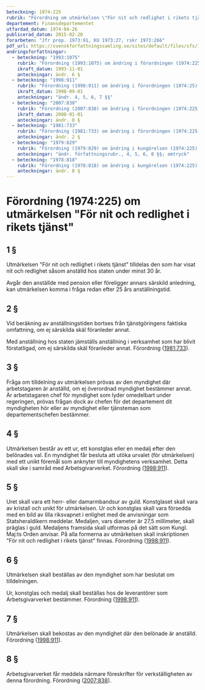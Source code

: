 ```yaml
---
beteckning: 1974:225
rubrik: "Förordning om utmärkelsen \"För nit och redlighet i rikets tjänst\""
departement: Finansdepartementet
utfardad_datum: 1974-04-26
publicerad_datum: 2015-02-20
forarbeten: "Jfr prop. 1973:91, KU 1973:27, rskr 1973:266"
pdf_url: https://svenskforfattningssamling.se/sites/default/files/sfs/1974-04/SFS1974-225.pdf
andringsforfattningar:
  - beteckning: "1993:1075"
    rubrik: "Förordning (1993:1075) om ändring i förordningen (1974:225) om utmärkelsen \"För nit och redlighet i rikets tjänst\""
    ikraft_datum: 1993-11-01
    anteckningar: ändr. 6 §
  - beteckning: "1998:911"
    rubrik: "Förordning (1998:911) om ändring i förordningen (1974:25) om utmärkelsen \"För nit och redlighet i rikets tjänst\""
    ikraft_datum: 1998-09-01
    anteckningar: "ändr. 4, 5, 6, 7 §§"
  - beteckning: "2007:838"
    rubrik: "Förordning (2007:838) om ändring i förordningen (1974:225) om utmärkelsen \"För nit och redlighet i rikets tjänst\""
    ikraft_datum: 2008-01-01
    anteckningar: ändr. 8 §
  - beteckning: "1981:733"
    rubrik: "Förordning (1981:733) om ändring i förordningen (1974:225) om utmärkelsen \"För nit och redlighet i rikets tjänst\""
    anteckningar: ändr. 2 §
  - beteckning: "1979:829"
    rubrik: "Förordning (1979:829) om ändring i kungörelsen (1974:225) om utmärkelsen \"För nit och redlighet i rikets tjänst\""
    anteckningar: "ändr. författningsrubr., 4, 5, 6, 8 §§; omtryck"
  - beteckning: "1978:818"
    rubrik: "Förordning (1978:818) om ändring i kungörelsen (1974:225) om utmärkelsen \"För nit och redlighet i rikets tjänst\""
    anteckningar: ändr. 8 §
---
```


# Förordning (1974:225) om utmärkelsen "För nit och redlighet i rikets tjänst"

## 1 §

Utmärkelsen "För nit och redlighet i rikets tjänst" tilldelas den som har visat nit och redlighet såsom anställd hos staten under minst 30 år.

Avgår den anställde med pension eller föreligger annars särskild anledning, kan utmärkelsen komma i fråga redan efter 25 års anställningstid.

## 2 §

Vid beräkning av anställningstiden bortses från tjänstgöringens faktiska omfattning, om ej särskilda skäl föranleder annat.

Med anställning hos staten jämställs anställning i verksamhet som har blivit förstatligad, om ej särskilda skäl föranleder annat. Förordning ([1981:733](https://selex.se/eli/sfs/1981/733)).

## 3 §

Fråga om tilldelning av utmärkelsen prövas av den myndighet där arbetstagaren är anställd, om ej överordnad myndighet bestämmer annat. Är arbetstagaren chef för myndighet som lyder omedelbart under regeringen, prövas frågan dock av chefen för det departement dit myndigheten hör eller av myndighet eller tjänsteman som departementschefen bestämmer.

## 4 §

Utmärkelsen består av ett ur, ett konstglas eller en medalj efter den belönades val. En myndighet får besluta att utöka urvalet (för utmärkelsen) med ett unikt föremål som anknyter till myndighetens verksamhet. Detta skall ske i samråd med Arbetsgivarverket. Förordning ([1998:911](https://selex.se/eli/sfs/1998/911)).

## 5 §

Uret skall vara ett herr- eller damarmbandsur av guld. Konstglaset skall vara av kristall och unikt för utmärkelsen. Ur och konstglas skall vara försedda med en bild av lilla riksvapnet i enlighet med de anvisningar som Statsheraldikern meddelar. Medaljen, vars diameter är 27,5 millimeter, skall präglas i guld. Medaljens framsida skall utformas på det sätt som Kungl. Maj:ts Orden anvisar. På alla formerna av utmärkelsen skall inskriptionen "För nit och redlighet i rikets tjänst" finnas. Förordning ([1998:911](https://selex.se/eli/sfs/1998/911)).

## 6 §

Utmärkelsen skall beställas av den myndighet som har beslutat om tilldelningen.

Ur, konstglas och medalj skall beställas hos de leverantörer som Arbetsgivarverket bestämmer. Förordning ([1998:911](https://selex.se/eli/sfs/1998/911)).

## 7 §

Utmärkelsen skall bekostas av den myndighet där den belönade är anställd. Förordning ([1998:911](https://selex.se/eli/sfs/1998/911)).

## 8 §

Arbetsgivarverket får meddela närmare föreskrifter för verkställigheten av denna förordning. Förordning ([2007:838](https://selex.se/eli/sfs/2007/838)).